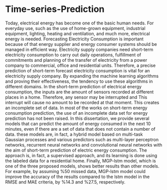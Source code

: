 # Time-series-Prediction

Today, electrical energy has become one of the basic human needs. For everyday use, such as the use of home-grown equipment, industrial equipment, 
lighting, heating and ventilation, and much more, electrical energy is needed. Forecasting Electricity Consumption is important because of that energy supplier and
energy consumer systems should be managed in efficient way. Electricity supply companies need short-term electricity consumption to carry out daily operations, 
fulfillment of commitments and planning of the transfer of electricity from a power company to commercial, office and residential units. Therefore, 
a precise prediction of short-term forecast electricity consumption is vital for an electricity supply company. By expanding the machine learning algorithms 
and proving their effectiveness, the tendency to use these algorithms in different domains. In the short-term prediction of electrical energy consumption, 
the inputs are the amount of sensors recorded at different places in a home. Therefore, any sensor may be interrupted and This interrupt will cause no amount to be
recorded at that moment. This creates an incomplete set of data. In most of the works on short-term energy consumption prediction, the use of 
an incomplete data set for energy prediction has not been raised. In this dissertation, we provide several models that can predict the amount of energy consumed 
in the next 10 minutes, even if there are a set of data that does not contain a number of data. these models are, in fact, a hybrid model 
based on multi-task Gaussian processes and various predictors such as multi-layer perceptron networks, recurrent neural networks and 
convolutional neural networks with the aim of short-term prediction of electric energy consumption. The approach is, in fact, a supervised approach, 
and its learning is done using the labeled data for a residential home. Finally, MGP-lstm model, which is one of the three proposed models, 
shows better results than other models. For example, by assuming %50 missed data, 
MGP-lstm model could improve the accuracy of the results compared to the lstm model in the RMSE and MAE criteria, by %14.3 and %27.5, respectively.
